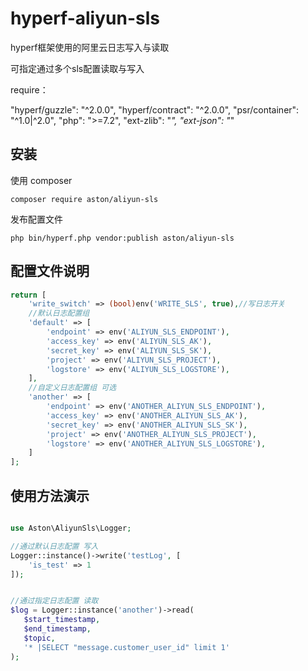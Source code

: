 # hyperf-aliyun-sls

hyperf框架使用的阿里云日志写入与读取

可指定通过多个sls配置读取与写入

require：

"hyperf/guzzle": "^2.0.0",
"hyperf/contract": "^2.0.0",
"psr/container": "^1.0|^2.0",
"php": ">=7.2",
"ext-zlib": "*",
"ext-json": "*"

## 安装

使用 composer

```
composer require aston/aliyun-sls
```

发布配置文件

```
php bin/hyperf.php vendor:publish aston/aliyun-sls
```

## 配置文件说明

```php
return [
    'write_switch' => (bool)env('WRITE_SLS', true),//写日志开关
    //默认日志配置组
    'default' => [
        'endpoint' => env('ALIYUN_SLS_ENDPOINT'),
        'access_key' => env('ALIYUN_SLS_AK'),
        'secret_key' => env('ALIYUN_SLS_SK'),
        'project' => env('ALIYUN_SLS_PROJECT'),
        'logstore' => env('ALIYUN_SLS_LOGSTORE'),
    ],
    //自定义日志配置组 可选
    'another' => [
        'endpoint' => env('ANOTHER_ALIYUN_SLS_ENDPOINT'),
        'access_key' => env('ANOTHER_ALIYUN_SLS_AK'),
        'secret_key' => env('ANOTHER_ALIYUN_SLS_SK'),
        'project' => env('ANOTHER_ALIYUN_SLS_PROJECT'),
        'logstore' => env('ANOTHER_ALIYUN_SLS_LOGSTORE'),
    ]
];
```

## 使用方法演示

```php

use Aston\AliyunSls\Logger;

//通过默认日志配置 写入
Logger::instance()->write('testLog', [
    'is_test' => 1
]);


//通过指定日志配置 读取
$log = Logger::instance('another')->read(
   $start_timestamp,
   $end_timestamp,
   $topic,
   '* |SELECT "message.customer_user_id" limit 1'
);

```
